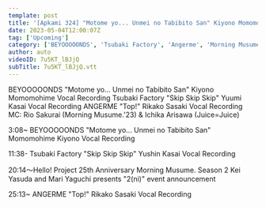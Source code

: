 ```yaml
---
template: post
title: '[Apkami 324] "Motome yo... Unmei no Tabibito San" Kiyono Momomohime (REC), "Skip Skip Skip" Kasai Yuumi (REC), "Top!" Sasaki Rikako (REC). MC: Rio Sakurai, Ichika Arisawa'
date: 2023-05-04T12:00:07Z
tag: ['Upcoming']
category: ['BEYOOOOONDS', 'Tsubaki Factory', 'Angerme', 'Morning Musume', 'Juice=Juice']
author: auto 
videoID: 7u5KT_lBJjQ
subTitle: 7u5KT_lBJjQ.vtt
---
```

BEYOOOOONDS "Motome yo... Unmei no Tabibito San" Kiyono Momomohime Vocal Recording Tsubaki Factory "Skip Skip Skip" Yuumi Kasai Vocal Recording ANGERME "Top!" Rikako Sasaki Vocal Recording MC: Rio Sakurai (Morning Musume.'23) & Ichika Arisawa (Juice=Juice)

3:08~ BEYOOOOONDS "Motome yo... Unmei no Tabibito San" Momomohime Kiyono Vocal Recording

11:38- Tsubaki Factory "Skip Skip Skip" Yushin Kasai Vocal Recording

20:14～Hello! Project 25th Anniversary Morning Musume. Season 2 Kei Yasuda and Mari Yaguchi presents "2(ni)" event announcement

25:13~ ANGERME "Top!" Rikako Sasaki Vocal Recording